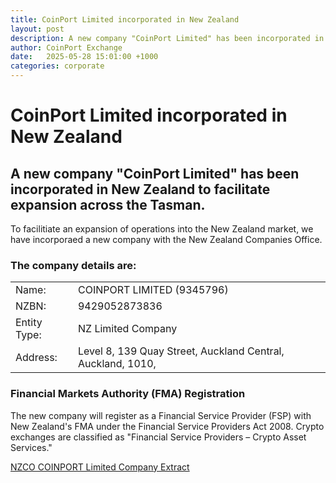```yaml
---
title: CoinPort Limited incorporated in New Zealand
layout: post
description: A new company "CoinPort Limited" has been incorporated in New Zealand to facilitate expansion across the Tasman.
author: CoinPort Exchange
date:   2025-05-28 15:01:00 +1000
categories: corporate
---
```


# CoinPort Limited incorporated in New Zealand

## A new company "CoinPort Limited" has been incorporated in New Zealand to facilitate expansion across the Tasman.

To facilitiate an expansion of operations into the New Zealand market, we have incorporaed a new company with the New Zealand Companies Office.

### The company details are: 
|  |  |
|--|--|
|Name: | COINPORT LIMITED (9345796) |
|NZBN: | 9429052873836 |
|Entity Type: | NZ Limited Company |
|Address: | Level 8, 139 Quay Street, Auckland Central, Auckland, 1010, |

### Financial Markets Authority (FMA) Registration

The new company will register as a Financial Service Provider (FSP) with New Zealand's FMA under the Financial Service Providers Act 2008. Crypto exchanges are classified as "Financial Service Providers – Crypto Asset Services."

[NZCO COINPORT Limited Company Extract](https://doc.coinport.com.au/legal/docs/NZCO_COINPORT_Company_Extract.pdf)

